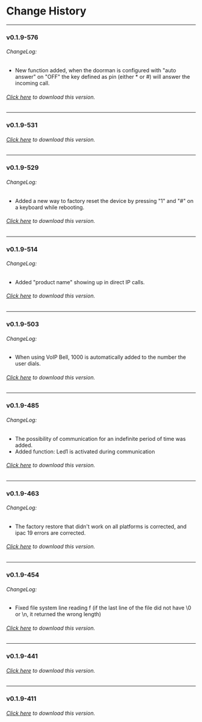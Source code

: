 # Change History
---

### v0.1.9-576
###### ChangeLog:
* New function added, when the doorman is configured with "auto answer" on "OFF" the key defined as pin (either * or #) will answer the incoming call.

###### [Click here](https://github.com/surixArg/tador/tree/main/v0.1.9-576) to download this version.

---

### v0.1.9-531

###### [Click here](https://github.com/surixArg/tador/tree/main/v0.1.9-531) to download this version.

---

### v0.1.9-529
###### ChangeLog:
* Added a new way to factory reset the device by pressing "1" and "#" on a keyboard while rebooting.

###### [Click here](https://github.com/surixArg/tador/tree/main/v0.1.9-529) to download this version.

---

### v0.1.9-514
###### ChangeLog:
* Added "product name" showing up in direct IP calls.

###### [Click here](https://github.com/surixArg/tador/tree/main/v0.1.9-514) to download this version.

---

### v0.1.9-503
###### ChangeLog:
* When using VoIP Bell, 1000 is automatically added to the number the user dials.

###### [Click here](https://github.com/surixArg/tador/tree/main/v0.1.9-503) to download this version.

---

### v0.1.9-485
###### ChangeLog:
* The possibility of communication for an indefinite period of time was added.
* Added function: Led1 is activated during communication

###### [Click here](https://github.com/surixArg/tador/tree/main/v0.1.9-485) to download this version.

---

### v0.1.9-463
###### ChangeLog:
* The factory restore that didn't work on all platforms is corrected, and ipac 19 errors are corrected.

###### [Click here](https://github.com/surixArg/tador/tree/main/v0.1.9-463) to download this version.

---

### v0.1.9-454
###### ChangeLog:
* Fixed file system line reading f (if the last line of the file did not have \0 or \n, it returned the wrong length)

###### [Click here](https://github.com/surixArg/tador/tree/main/v0.1.9-454) to download this version.

---

### v0.1.9-441
###### [Click here](https://github.com/surixArg/tador/tree/main/v0.1.9-441) to download this version.

---

### v0.1.9-411
###### [Click here](https://github.com/surixArg/tador/tree/main/v0.1.9-411) to download this version.
